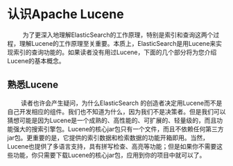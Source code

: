 # 认识Apache Lucene

<div>&nbsp;&nbsp;&nbsp;&nbsp;&nbsp;&nbsp;&nbsp;&nbsp; 为了更深入地理解ElasticSearch的工作原理，特别是索引和查询这两个过程，理解Lucene的工作原理至关重要。本质上，ElasticSearch是用Lucene来实现索引的查询功能的。如果读者没有用过Lucene，下面的几个部分将为您介绍Lucene的基本概念。
</div>

## 熟悉Lucene

<div>&nbsp;&nbsp;&nbsp;&nbsp;&nbsp;&nbsp;&nbsp;&nbsp;读者也许会产生疑问，为什么ElasticSearch 的创造者决定用Lucene而不是自己开发相应的组件。我们也不知道为什么，因为我们不是决策者。但是我们可以猜想可能是因为Lucene是一个成熟的、高性能的、可扩展的、轻量级的，而且功能强大的搜索引擎包。Lucene的核心jar包只有一个文件，而且不依赖任何第三方jar包。更重要的是，它提供的索引数据和检索数据的功能开箱即用。当然，Lucene也提供了多语言支持，具有拼写检查、高亮等功能；但是如果你不需要这些功能，你只需要下载Lucene的核心jar包，应用到你的项目中就可以了。
</div>








